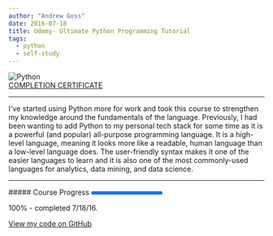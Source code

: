 ```yaml
---
author: "Andrew Goss"
date: 2016-07-18
title: Udemy- Ultimate Python Programming Tutorial
tags:
  - python
  - self-study
---
```

![Python](/img/post/python.png "Python")<br>
<a href="https://www.udemy.com/certificate/UC-H1VZZXZV" target="_blank">COMPLETION CERTIFICATE</a>
<hr>
I've started using Python more for work and took this course to strengthen my knowledge around the fundamentals of the language. Previously, I had been wanting to add Python to my personal tech stack for some time as it is a powerful (and popular) all-purpose programming language. It is a high-level language, meaning it looks more like a readable, human language than a low-level language does. The user-friendly syntax makes it one of the easier languages to learn and it is also one of the most commonly-used languages for analytics, data mining, and data science. 
<hr>
##### Course Progress
<progress max="1.0" value="1.0"></progress>

100% - completed 7/18/16.

<a href="https://github.com/andrewrgoss/udemy-ultimate-python" class="btn" target="_blank">View my code on GitHub</a><br class="custom">